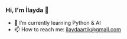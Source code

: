   ### Hi, I'm İlayda 👋

- 🌱 I’m currently learning Python & AI
- 📫 How to reach me: ilaydaartik@gmail.com
